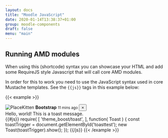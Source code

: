 ```yaml
---
layout: docs
title: "Moodle JavaScript"
date: 2020-01-14T13:38:37+01:00
group: moodle-components
draft: false
menu: "main"
---
```


## Running AMD modules

When using this (shortcode) syntax you can showcase your HTML and add some RequireJS style Javascript that will call core AMD modules.

In order for this to work you need to use the JavaScript syntax used in core Mustache templates. See the ```{{js}}``` tags in this example below:

{{< example >}}
<div id="toasttest" role="alert" aria-live="assertive" aria-atomic="true" class="toast" data-autohide="false">
  <div class="toast-header">
    <img src="http://placekitten.com/50/50" class="rounded me-2" alt="PlaceKitten">
    <strong class="me-auto">Bootstrap</strong>
    <small>11 mins ago</small>
    <button type="button" class="ms-2 mb-1 btn-close" data-dismiss="toast" aria-label="Close">
      <span aria-hidden="true">&times;</span>
    </button>
  </div>
  <div class="toast-body">
    Hello, world! This is a toast message.
  </div>
</div>
{{#js}}
require(
[
    'theme_boost/toast',
],
function(
    Toast
) {
    const toastTrigger = document.getElementById('toasttest');
    new Toast(toastTrigger).show();
});
{{/js}}
{{< /example >}}